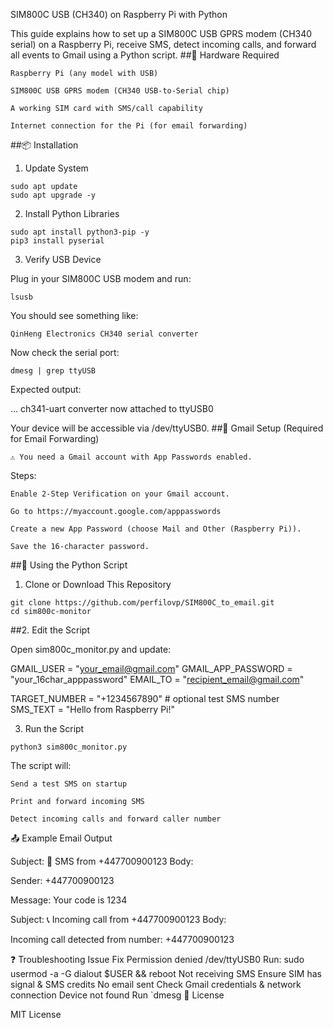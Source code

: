 SIM800C USB (CH340) on Raspberry Pi with Python

This guide explains how to set up a SIM800C USB GPRS modem (CH340 serial) on a Raspberry Pi, receive SMS, detect incoming calls, and forward all events to Gmail using a Python script.
##🔧 Hardware Required

    Raspberry Pi (any model with USB)

    SIM800C USB GPRS modem (CH340 USB-to-Serial chip)

    A working SIM card with SMS/call capability

    Internet connection for the Pi (for email forwarding)

##📦 Installation
1. Update System
```
sudo apt update
sudo apt upgrade -y
```
2. Install Python Libraries
```
sudo apt install python3-pip -y
pip3 install pyserial
```
3. Verify USB Device

Plug in your SIM800C USB modem and run:
```
lsusb
```
You should see something like:
```
QinHeng Electronics CH340 serial converter
```
Now check the serial port:
```
dmesg | grep ttyUSB
```
Expected output:

... ch341-uart converter now attached to ttyUSB0

Your device will be accessible via /dev/ttyUSB0.
##📧 Gmail Setup (Required for Email Forwarding)

    ⚠️ You need a Gmail account with App Passwords enabled.

Steps:

    Enable 2-Step Verification on your Gmail account.

    Go to https://myaccount.google.com/apppasswords

    Create a new App Password (choose Mail and Other (Raspberry Pi)).

    Save the 16-character password.

##🚀 Using the Python Script
1. Clone or Download This Repository
```
git clone https://github.com/perfilovp/SIM800C_to_email.git
cd sim800c-monitor
```
##2. Edit the Script

Open sim800c_monitor.py and update:

GMAIL_USER = "your_email@gmail.com"
GMAIL_APP_PASSWORD = "your_16char_apppassword"
EMAIL_TO = "recipient_email@gmail.com"

TARGET_NUMBER = "+1234567890"  # optional test SMS number
SMS_TEXT = "Hello from Raspberry Pi!"

3. Run the Script
```
python3 sim800c_monitor.py
```
The script will:

    Send a test SMS on startup

    Print and forward incoming SMS

    Detect incoming calls and forward caller number

📤 Example Email Output

Subject: 📩 SMS from +447700900123
Body:

Sender: +447700900123

Message:
Your code is 1234

Subject: 📞 Incoming call from +447700900123
Body:

Incoming call detected from number: +447700900123

❓ Troubleshooting
Issue	Fix
Permission denied /dev/ttyUSB0	Run: sudo usermod -a -G dialout $USER && reboot
Not receiving SMS	Ensure SIM has signal & SMS credits
No email sent	Check Gmail credentials & network connection
Device not found	Run `dmesg
📃 License

MIT License
